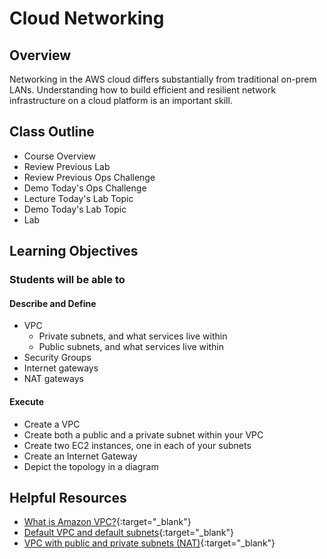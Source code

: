 # Cloud Networking

## Overview

Networking in the AWS cloud differs substantially from traditional on-prem LANs. Understanding how to build efficient and resilient network infrastructure on a cloud platform is an important skill.

## Class Outline

- Course Overview
- Review Previous Lab
- Review Previous Ops Challenge
- Demo Today's Ops Challenge
- Lecture Today's Lab Topic
- Demo Today's Lab Topic
- Lab

## Learning Objectives

### Students will be able to

#### Describe and Define

- VPC
  - Private subnets, and what services live within
  - Public subnets, and what services live within
- Security Groups
- Internet gateways
- NAT gateways

#### Execute

- Create a VPC
- Create both a public and a private subnet within your VPC
- Create two EC2 instances, one in each of your subnets
- Create an Internet Gateway
- Depict the topology in a diagram

## Helpful Resources

- [What is Amazon VPC?](https://docs.aws.amazon.com/vpc/latest/userguide/what-is-amazon-vpc.html){:target="_blank"}
- [Default VPC and default subnets](https://docs.aws.amazon.com/vpc/latest/userguide/default-vpc.html){:target="_blank"}
- [VPC with public and private subnets (NAT)](https://docs.aws.amazon.com/vpc/latest/userguide/VPC_Scenario2.html){:target="_blank"}
